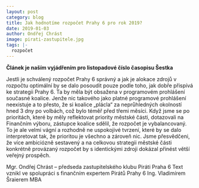 ```yaml
---
layout: post
category: blog
title: Jak hodnotíme rozpočet Prahy 6 pro rok 2019?
date: 2019-01-03
author: Ondřej Chrást
image: pirati-zastupitele.jpg
tags: |-
  rozpočet
---
```


**Článek je naším vyjádřením pro listopadové číslo časopisu Šestka**

Jestli je schválený rozpočet Prahy 6 správný a jak je alokace zdrojů v rozpočtu optimální by se dalo posoudit pouze podle toho,
jak dobře přispívá ke strategii Prahy 6. Ta by měla být obsažena v programovém prohlášení současné koalice. Jenže nic takového jako
platné programové prohlášení neexistuje a to přesto, že si koalice „plácla“ za neprůhledných okolností hned 3 dny po volbách, což bylo
téměř před třemi měsíci. Když jsme se po prioritách, které by měly reflektovat priority městské části, dotazovali na Finančním výboru,
zástupce koalice sdělil, že rozpočet je vybalancovaný. To je ale velmi vágní a rozhodně ne uspokojivé tvrzení, které by se dalo
interpretovat tak, že prioritou je všechno a zároveň nic. Jsme přesvědčeni, že více ambiciózně sestavený a na celkovou strategii
městské části konkrétně provázaný rozpočet by s identickými zdroji dokázal přinést větší veřejný prospěch.

Mgr. Ondřej Chrást – předseda zastupitelského klubu Piráti Praha 6
Text vznikl ve spolupráci s finančním expertem Pirátů Prahy 6 Ing. Vladimírem Šraierem MBA
